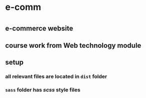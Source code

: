 # e-comm
#
## e-commerce website
## course work from Web technology module

## setup
### all relevant files are located in `dist` folder
### `sass` folder has *scss* style files
